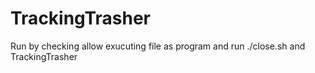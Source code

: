 # TrackingTrasher

Run by checking allow exucuting file as program and run ./close.sh and TrackingTrasher

